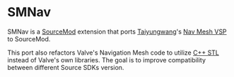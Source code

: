 SMNav
======

[SourceMod]: https://www.sourcemod.net/
[Nav Mesh VSP]: https://github.com/taiyungwang/valve_source_plugin_navmesh
[Taiyungwang]: https://github.com/taiyungwang
[C++ STL]: https://en.wikipedia.org/wiki/Standard_Template_Library

SMNav is a [SourceMod] extension that ports [Taiyungwang]'s [Nav Mesh VSP] to SourceMod.

This port also refactors Valve's Navigation Mesh code to utilize [C++ STL] instead of Valve's own libraries. The goal is to improve compatibility between different Source SDKs version.
